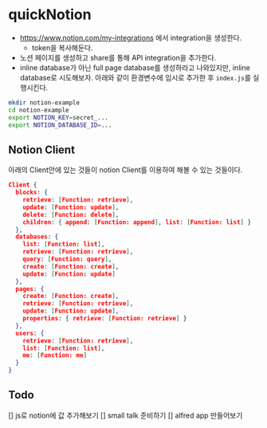 # quickNotion
- https://www.notion.com/my-integrations 에서 integration을 생성한다. 
  - token을 복사해둔다. 
- 노션 페이지를 생성하고 share를 통해 API integration을 추가한다. 
- inline database가 아닌 full page database를 생성하라고 나와있지만, inline database로 시도해보자. 
아래와 같이 환경변수에 임시로 추가한 후 `index.js`를 실행시킨다. 
```bash
mkdir notion-example
cd notion-example
export NOTION_KEY=secret_...
export NOTION_DATABASE_ID=...
```
## Notion Client
아래의 Client안에 있는 것들이 notion Client를 이용하여 해볼 수 있는 것들이다. 
```json
Client {
  blocks: {
    retrieve: [Function: retrieve],
    update: [Function: update],
    delete: [Function: delete],
    children: { append: [Function: append], list: [Function: list] }
  },
  databases: {
    list: [Function: list],
    retrieve: [Function: retrieve],
    query: [Function: query],
    create: [Function: create],
    update: [Function: update]
  },
  pages: {
    create: [Function: create],
    retrieve: [Function: retrieve],
    update: [Function: update],
    properties: { retrieve: [Function: retrieve] }
  },
  users: {
    retrieve: [Function: retrieve],
    list: [Function: list],
    me: [Function: me]
  }
}
```

## Todo
[] js로 notion에 값 추가해보기 
[] small talk 준비하기 
[] alfred app 만들어보기 

